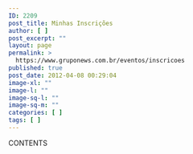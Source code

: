```yaml
---
ID: 2209
post_title: Minhas Inscrições
author: [ ]
post_excerpt: ""
layout: page
permalink: >
  https://www.gruponews.com.br/eventos/inscricoes
published: true
post_date: 2012-04-08 00:29:04
image-xl: ""
image-l: ""
image-sq-l: ""
image-sq-m: ""
categories: [ ]
tags: [ ]
---
```

CONTENTS